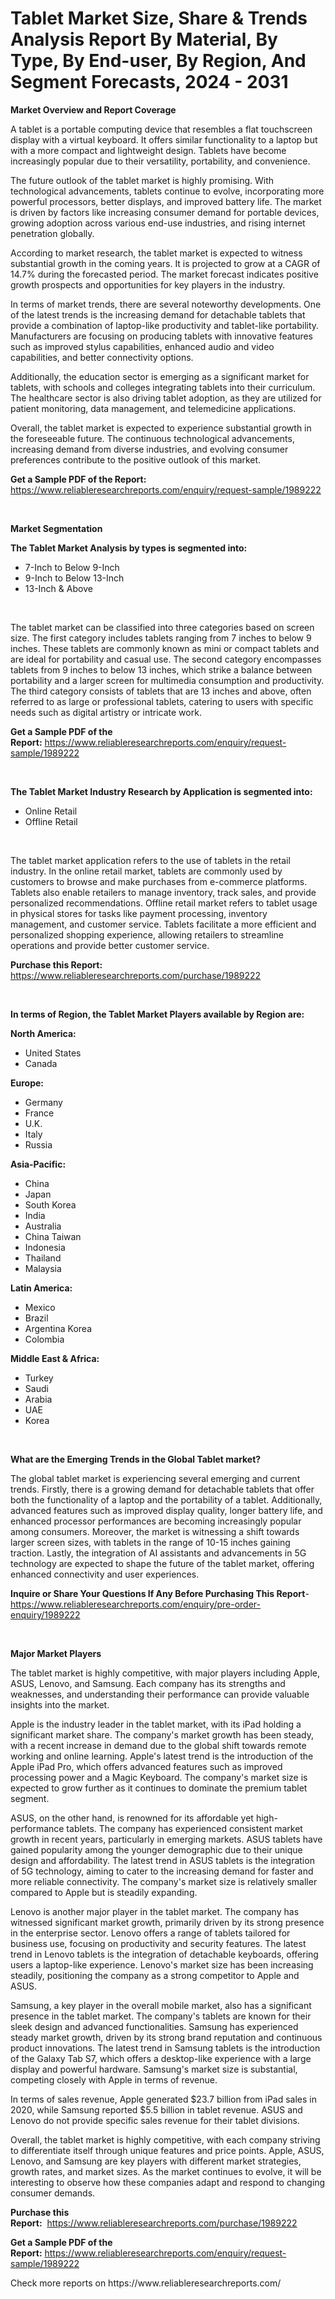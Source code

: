 <p><h1>Tablet Market Size, Share & Trends Analysis Report By Material, By Type, By End-user, By Region, And Segment Forecasts, 2024 - 2031</h1></p><p><strong>Market Overview and Report Coverage</strong></p>
<p><p>A tablet is a portable computing device that resembles a flat touchscreen display with a virtual keyboard. It offers similar functionality to a laptop but with a more compact and lightweight design. Tablets have become increasingly popular due to their versatility, portability, and convenience.</p><p>The future outlook of the tablet market is highly promising. With technological advancements, tablets continue to evolve, incorporating more powerful processors, better displays, and improved battery life. The market is driven by factors like increasing consumer demand for portable devices, growing adoption across various end-use industries, and rising internet penetration globally.</p><p>According to market research, the tablet market is expected to witness substantial growth in the coming years. It is projected to grow at a CAGR of 14.7% during the forecasted period. The market forecast indicates positive growth prospects and opportunities for key players in the industry.</p><p>In terms of market trends, there are several noteworthy developments. One of the latest trends is the increasing demand for detachable tablets that provide a combination of laptop-like productivity and tablet-like portability. Manufacturers are focusing on producing tablets with innovative features such as improved stylus capabilities, enhanced audio and video capabilities, and better connectivity options.</p><p>Additionally, the education sector is emerging as a significant market for tablets, with schools and colleges integrating tablets into their curriculum. The healthcare sector is also driving tablet adoption, as they are utilized for patient monitoring, data management, and telemedicine applications.</p><p>Overall, the tablet market is expected to experience substantial growth in the foreseeable future. The continuous technological advancements, increasing demand from diverse industries, and evolving consumer preferences contribute to the positive outlook of this market.</p></p>
<p><strong>Get a Sample PDF of the Report:</strong> <a href="https://www.reliableresearchreports.com/enquiry/request-sample/1989222">https://www.reliableresearchreports.com/enquiry/request-sample/1989222</a></p>
<p>&nbsp;</p>
<p><strong>Market Segmentation</strong></p>
<p><strong>The Tablet Market Analysis by types is segmented into:</strong></p>
<p><ul><li>7-Inch to Below 9-Inch</li><li>9-Inch to Below 13-Inch</li><li>13-Inch & Above</li></ul></p>
<p>&nbsp;</p>
<p><p>The tablet market can be classified into three categories based on screen size. The first category includes tablets ranging from 7 inches to below 9 inches. These tablets are commonly known as mini or compact tablets and are ideal for portability and casual use. The second category encompasses tablets from 9 inches to below 13 inches, which strike a balance between portability and a larger screen for multimedia consumption and productivity. The third category consists of tablets that are 13 inches and above, often referred to as large or professional tablets, catering to users with specific needs such as digital artistry or intricate work.</p></p>
<p><strong>Get a Sample PDF of the Report:</strong>&nbsp;<a href="https://www.reliableresearchreports.com/enquiry/request-sample/1989222">https://www.reliableresearchreports.com/enquiry/request-sample/1989222</a></p>
<p>&nbsp;</p>
<p><strong>The Tablet Market Industry Research by Application is segmented into:</strong></p>
<p><ul><li>Online Retail</li><li>Offline Retail</li></ul></p>
<p>&nbsp;</p>
<p><p>The tablet market application refers to the use of tablets in the retail industry. In the online retail market, tablets are commonly used by customers to browse and make purchases from e-commerce platforms. Tablets also enable retailers to manage inventory, track sales, and provide personalized recommendations. Offline retail market refers to tablet usage in physical stores for tasks like payment processing, inventory management, and customer service. Tablets facilitate a more efficient and personalized shopping experience, allowing retailers to streamline operations and provide better customer service.</p></p>
<p><strong>Purchase this Report:</strong>&nbsp; <a href="https://www.reliableresearchreports.com/purchase/1989222">https://www.reliableresearchreports.com/purchase/1989222</a></p>
<p>&nbsp;</p>
<p><strong>In terms of Region, the Tablet Market Players available by Region are:</strong></p>
<p>
    <p> <strong> North America: </strong>
        <ul>
            <li>United States</li>
            <li>Canada</li>
        </ul>
        </p> 
    <p> <strong> Europe: </strong>
        <ul>
            <li>Germany</li>
            <li>France</li>
            <li>U.K.</li>
            <li>Italy</li>
            <li>Russia</li>
        </ul>
        </p> 
    <p> <strong> Asia-Pacific: </strong>
        <ul>
            <li>China</li>
            <li>Japan</li>
            <li>South Korea</li>
            <li>India</li>
            <li>Australia</li>
            <li>China Taiwan</li>
            <li>Indonesia</li>
            <li>Thailand</li>
            <li>Malaysia</li>
        </ul>
        </p> 
    <p> <strong> Latin America: </strong>
        <ul>
            <li>Mexico</li>
            <li>Brazil</li>
            <li>Argentina Korea</li>
            <li>Colombia</li>
        </ul>
        </p> 
    <p> <strong> Middle East & Africa: </strong>
        <ul>
            <li>Turkey</li>
            <li>Saudi</li>
            <li>Arabia</li>
            <li>UAE</li>
            <li>Korea</li>
        </ul>
    </p>
    </p>
<p>&nbsp;</p>
<p><strong>What are the Emerging Trends in the Global Tablet market?</strong></p>
<p><p>The global tablet market is experiencing several emerging and current trends. Firstly, there is a growing demand for detachable tablets that offer both the functionality of a laptop and the portability of a tablet. Additionally, advanced features such as improved display quality, longer battery life, and enhanced processor performances are becoming increasingly popular among consumers. Moreover, the market is witnessing a shift towards larger screen sizes, with tablets in the range of 10-15 inches gaining traction. Lastly, the integration of AI assistants and advancements in 5G technology are expected to shape the future of the tablet market, offering enhanced connectivity and user experiences.</p></p>
<p><strong>Inquire or Share Your Questions If Any Before Purchasing This Report</strong>- <a href="https://www.reliableresearchreports.com/enquiry/pre-order-enquiry/1989222">https://www.reliableresearchreports.com/enquiry/pre-order-enquiry/1989222</a></p>
<p>&nbsp;</p>
<p><strong>Major Market Players</strong></p>
<p><p>The tablet market is highly competitive, with major players including Apple, ASUS, Lenovo, and Samsung. Each company has its strengths and weaknesses, and understanding their performance can provide valuable insights into the market.</p><p>Apple is the industry leader in the tablet market, with its iPad holding a significant market share. The company's market growth has been steady, with a recent increase in demand due to the global shift towards remote working and online learning. Apple's latest trend is the introduction of the Apple iPad Pro, which offers advanced features such as improved processing power and a Magic Keyboard. The company's market size is expected to grow further as it continues to dominate the premium tablet segment.</p><p>ASUS, on the other hand, is renowned for its affordable yet high-performance tablets. The company has experienced consistent market growth in recent years, particularly in emerging markets. ASUS tablets have gained popularity among the younger demographic due to their unique design and affordability. The latest trend in ASUS tablets is the integration of 5G technology, aiming to cater to the increasing demand for faster and more reliable connectivity. The company's market size is relatively smaller compared to Apple but is steadily expanding.</p><p>Lenovo is another major player in the tablet market. The company has witnessed significant market growth, primarily driven by its strong presence in the enterprise sector. Lenovo offers a range of tablets tailored for business use, focusing on productivity and security features. The latest trend in Lenovo tablets is the integration of detachable keyboards, offering users a laptop-like experience. Lenovo's market size has been increasing steadily, positioning the company as a strong competitor to Apple and ASUS.</p><p>Samsung, a key player in the overall mobile market, also has a significant presence in the tablet market. The company's tablets are known for their sleek design and advanced functionalities. Samsung has experienced steady market growth, driven by its strong brand reputation and continuous product innovations. The latest trend in Samsung tablets is the introduction of the Galaxy Tab S7, which offers a desktop-like experience with a large display and powerful hardware. Samsung's market size is substantial, competing closely with Apple in terms of revenue.</p><p>In terms of sales revenue, Apple generated $23.7 billion from iPad sales in 2020, while Samsung reported $5.5 billion in tablet revenue. ASUS and Lenovo do not provide specific sales revenue for their tablet divisions.</p><p>Overall, the tablet market is highly competitive, with each company striving to differentiate itself through unique features and price points. Apple, ASUS, Lenovo, and Samsung are key players with different market strategies, growth rates, and market sizes. As the market continues to evolve, it will be interesting to observe how these companies adapt and respond to changing consumer demands.</p></p>
<p><strong>Purchase this Report:</strong>&nbsp;&nbsp;<a href="https://www.reliableresearchreports.com/purchase/1989222">https://www.reliableresearchreports.com/purchase/1989222</a></p>
<p></p>
<p><strong>Get a Sample PDF of the Report:</strong>&nbsp;<a href="https://www.reliableresearchreports.com/enquiry/request-sample/1989222">https://www.reliableresearchreports.com/enquiry/request-sample/1989222</a></p>
<p>Check more reports on https://www.reliableresearchreports.com/</p>